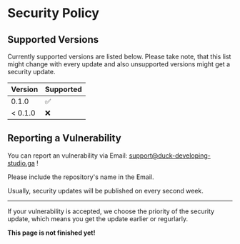 # Security Policy

## Supported Versions

Currently supported versions are listed below.
Please take note, that this list might change with every update and also unsupported versions might get a security update.

| Version | Supported          |
| ------- | ------------------ |
| 0.1.0   | :white_check_mark: |
| < 0.1.0   | :x:                |

## Reporting a Vulnerability

You can report an vulnerability via Email: support@duck-developing-studio.ga !

Please include the repository's name in the Email.

Usually, security updates will be published on every second week.

-----------------
If your vulnerability is accepted, we choose the priority of the security update, which means you get the update earlier or regurlarly.

**This page is not finished yet!**
